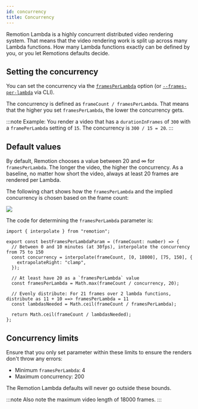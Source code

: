 ```yaml
---
id: concurrency
title: Concurrency
---
```


Remotion Lambda is a highly concurrent distributed video rendering system. That means that the video rendering work is split up across many Lambda functions. How many Lambda functions exactly can be defined by you, or you let Remotions defaults decide.

## Setting the concurrency

You can set the concurrency via the [`framesPerLambda`](/docs/lambda/rendermediaonlambda#framesperlambda) option (or [`--frames-per-lambda`](/docs/lambda/cli/render#--frames-per-lambda) via CLI).

The concurrency is defined as `frameCount / framesPerLambda`. That means that the higher you set `framesPerLambda`, the lower the concurrency gets.

:::note
Example: You render a video that has a `durationInFrames` of `300` with a `framePerLambda` setting of `15`. The concurrency is `300 / 15 = 20`.
:::

## Default values

By default, Remotion chooses a value between 20 and ∞ for `framesPerLambda`. The longer the video, the higher the concurrency. As a baseline, no matter how short the video, always at least 20 frames are rendered per Lambda.

The following chart shows how the `framesPerLambda` and the implied concurrency is chosen based on the frame count:

<img src="/img/concurrency-chart.svg" />

The code for determining the `framesPerLambda` parameter is:

```tsx twoslash
import { interpolate } from "remotion";

export const bestFramesPerLambdaParam = (frameCount: number) => {
  // Between 0 and 10 minutes (at 30fps), interpolate the concurrency from 75 to 150
  const concurrency = interpolate(frameCount, [0, 18000], [75, 150], {
    extrapolateRight: "clamp",
  });

  // At least have 20 as a `framesPerLambda` value
  const framesPerLambda = Math.max(frameCount / concurrency, 20);

  // Evenly distribute: For 21 frames over 2 lambda functions, distribute as 11 + 10 ==> framesPerLambda = 11
  const lambdasNeeded = Math.ceil(frameCount / framesPerLambda);

  return Math.ceil(frameCount / lambdasNeeded);
};
```

## Concurrency limits

Ensure that you only set parameter within these limits to ensure the renders don't throw any errors:

- Minimum `framesPerLambda`: 4
- Maximum concurrency: 200

The Remotion Lambda defaults will never go outside these bounds.

:::note
Also note the maximum video length of 18000 frames.
:::
